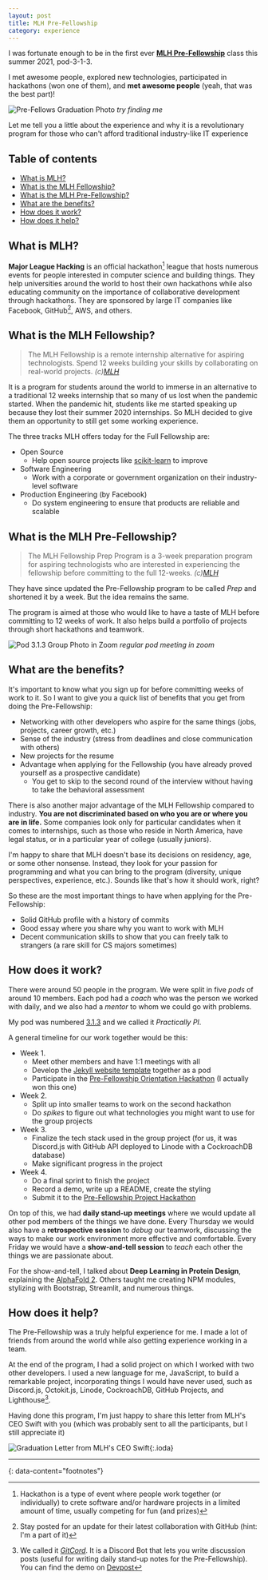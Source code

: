 ```yaml
---
layout: post
title: MLH Pre-Fellowship
category: experience
---
```


I was fortunate enough to be in the first ever [**MLH Pre-Fellowship**](https://fellowship.mlh.io/programs/prep) 
class this summer 2021, pod-3-1-3.

I met awesome people, explored new technologies, participated in hackathons (won one of them), 
and **met awesome people** (yeah, that was the best part)! 

![Pre-Fellows Graduation Photo](../assets/img/collage.jpg)
*try finding me*

Let me tell you a little about the experience and why it is a revolutionary program for those who can't afford 
traditional industry-like IT experience

## Table of contents
 - [What is MLH?](#what-is-mlh)
 - [What is the MLH Fellowship?](#what-is-the-mlh-fellowship)
 - [What is the MLH Pre-Fellowship?](#what-is-the-mlh-pre-fellowship)
 - [What are the benefits?](#what-are-the-benefits)
 - [How does it work?](#how-does-it-work)
 - [How does it help?](#how-does-it-help)

## What is MLH?

**Major League Hacking** is an official hackathon[^1] league that hosts numerous events for people interested in computer science
and building things. They help universities around the world to host their own hackathons while also educating community
on the importance of collaborative development through hackathons. They are sponsored by large IT companies like Facebook,
GitHub[^2], AWS, and others.

## What is the MLH Fellowship?

> The MLH Fellowship is a remote internship alternative for aspiring technologists. Spend 12 weeks building your skills by collaborating on real-world projects. *(c)[MLH](https://fellowship.mlh.io/)*

It is a program for students around the world to immerse in an alternative to a traditional 12 weeks internship that so 
many of us lost when the pandemic started. When the pandemic hit, students like me started speaking up because they lost
their summer 2020 internships. So MLH decided to give them an opportunity to still get some working experience.

The three tracks MLH offers today for the Full Fellowship are:

* Open Source
  * Help open source projects like [scikit-learn](https://github.com/scikit-learn/scikit-learn) to improve
* Software Engineering
  * Work with a corporate or government organization on their industry-level software
* Production Engineering (by Facebook)
  * Do system engineering to ensure that products are reliable and scalable 

## What is the MLH Pre-Fellowship?

> The MLH Fellowship Prep Program is a 3-week preparation program for aspiring technologists who are interested in experiencing the fellowship before committing to the full 12-weeks. *(c)[MLH](https://fellowship.mlh.io/programs/prep)*

They have since updated the Pre-Fellowship program to be called *Prep* and shortened it by a week.
But the idea remains the same. 

The program is aimed at those who would like to have a taste of MLH before committing to 12 weeks of work.
It also helps build a portfolio of projects through short hackathons and teamwork.

![Pod 3.1.3 Group Photo in Zoom](../assets/img/pod_photo.png)
*regular pod meeting in zoom*

## What are the benefits?

It's important to know what you sign up for before committing weeks of work to it.
So I want to give you a quick list of benefits that you get from doing the Pre-Fellowship:

* Networking with other developers who aspire for the same things (jobs, projects, career growth, etc.)
* Sense of the industry (stress from deadlines and close communication with others)
* New projects for the resume
* Advantage when applying for the Fellowship (you have already proved yourself as a prospective candidate)
  * You get to skip to the second round of the interview without having to take the behavioral assessment

There is also another major advantage of the MLH Fellowship compared to industry. 
**You are not discriminated based on who you are or where you are in life.**
Some companies look only for particular candidates when it comes to internships, 
such as those who reside in North America, have legal status, or in a particular year of college (usually juniors).

I'm happy to share that MLH doesn't base its decisions on residency, age, or some other nonsense. 
Instead, they look for your passion for programming and what you can bring to the program (diversity, unique perspectives,
experience, etc.). Sounds like that's how it should work, right?

So these are the most important things to have when applying for the Pre-Fellowship:

* Solid GitHub profile with a history of commits
* Good essay where you share why you want to work with MLH
* Decent communication skills to show that you can freely talk to strangers (a rare skill for CS majors sometimes)

## How does it work?

There were around 50 people in the program. We were split in five *pods* of around 10 members.
Each pod had a *coach* who was the person we worked with daily, and we also had a *mentor* to whom we could go with problems.

My pod was numbered [3.1.3](https://github.com/orgs/MLH-Fellowship/teams/pod-3-1-3) and we called it *Practically PI*.

A general timeline for our work together would be this:

- Week 1.
   * Meet other members and have 1:1 meetings with all
   * Develop the [Jekyll website template](https://github.com/MLH-Fellowship/pod-3.1.3-portfolio) together as a pod
   * Participate in the [Pre-Fellowship Orientation Hackathon](https://pre-fellowship-orientation-3.devpost.com/) (I actually won this one)
- Week 2.
   * Split up into smaller teams to work on the second hackathon
   * Do *spikes* to figure out what technologies you might want to use for the group projects
- Week 3.
   * Finalize the tech stack used in the group project (for us, it was Discord.js with GitHub API deployed to Linode with a CockroachDB database)
   * Make significant progress in the project
- Week 4.
   * Do a final sprint to finish the project
   * Record a demo, write up a README, create the styling
   * Submit it to the [Pre-Fellowship Project Hackathon](https://pre-fellowship-project-batch-3.devpost.com/)

On top of this, we had **daily stand-up meetings** where we would update all other pod members of the things we have done.
Every Thursday we would also have a **retrospective session** to *debug* our teamwork, discussing the ways to make our 
work environment more effective and comfortable. Every Friday we would have a **show-and-tell session** to *teach* 
each other the things we are passionate about.

For the show-and-tell, I talked about **Deep Learning in Protein Design**, explaining the [AlphaFold 2](https://deepmind.com/blog/article/alphafold-a-solution-to-a-50-year-old-grand-challenge-in-biology).
Others taught me creating NPM modules, stylizing with Bootstrap, Streamlit, and numerous things.

## How does it help?

The Pre-Fellowship was a truly helpful experience for me. I made a lot of friends from around the world while also 
getting experience working in a team. 

At the end of the program, I had a solid project on which I worked with two other developers. 
I used a new language for me, JavaScript, to build a remarkable project, incorporating things I would have never used,
such as Discord.js, Octokit.js, Linode, CockroachDB, GitHub Projects, and Lighthouse[^3].

Having done this program, I'm just happy to share this letter from MLH's CEO Swift with you 
(which was probably sent to all the participants, but I still appreciate it)

![Graduation Letter from MLH's CEO Swift](../assets/img/graduation_letter_pre_fellowship.png){:.ioda}

---
{: data-content="footnotes"}

[^1]: Hackathon is a type of event where people work together (or individually) to crete software and/or hardware projects in a limited amount of time, usually competing for fun (and prizes)

[^2]: Stay posted for an update for their latest collaboration with GitHub (hint: I'm a part of it)

[^3]: We called it [*GitCord*](https://github.com/MLH-Fellowship/gitcord-bot). It is a Discord Bot that lets you write discussion posts (useful for writing daily stand-up notes for the Pre-Fellowship). You can find the demo on [Devpost](https://devpost.com/software/gitcord)
